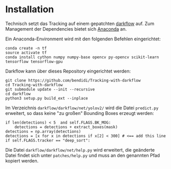 Installation
============

Technisch setzt das Tracking auf einem gepatchten [darkflow](https://github.com/thtrieu/darkflow/tree/master/darkflow) auf. Zum Management der Dependencies bietet sich [Anaconda](http://anaconda.org/) an.

Ein Anaconda-Environment wird mit den folgenden Befehlen eingerichtet:

    conda create -n tf
    source activate tf
    conda install cython numpy numpy-base opencv py-opencv scikit-learn tensorflow tensorflow-gpu

Darkflow kann über dieses Repository eingerichtet werden:

    git clone https://github.com/bendidi/Tracking-with-darkflow
    cd Tracking-with-darkflow
    git submodule update --init --recursive
    cd darkflow
    python3 setup.py build_ext --inplace

Im Verzeichnis `darkflow/darkflow/net/yolov2/` wird die Datei `predict.py` erweitert, so dass keine "zu großen" Bounding Boxes erzeugt werden:

    if len(detections) < 5  and self.FLAGS.BK_MOG:
    	detections = detections + extract_boxes(mask)
    detections = np.array(detections)
    detections = [x for x in detections if x[2] < 300] # <== add this line
    if self.FLAGS.tracker == "deep_sort":

Die Datei `darkflow/darkflow/net/help.py` wird erweitert, die geänderte Datei findet sich unter `patches/help.py` und muss an den genannten Pfad kopiert werden.
